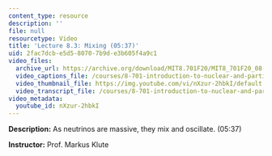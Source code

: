 ```yaml
---
content_type: resource
description: ''
file: null
resourcetype: Video
title: 'Lecture 8.3: Mixing (05:37)'
uid: 2fac7dcb-e5d5-8070-7b9d-e3b605f4a9c1
video_files:
  archive_url: https://archive.org/download/MIT8.701F20/MIT8_701F20_08-03_mixing_300k.mp4
  video_captions_file: /courses/8-701-introduction-to-nuclear-and-particle-physics-fall-2020/75585687e5375bc1ae38732ead58c1d7_nXzur-2hbkI.vtt
  video_thumbnail_file: https://img.youtube.com/vi/nXzur-2hbkI/default.jpg
  video_transcript_file: /courses/8-701-introduction-to-nuclear-and-particle-physics-fall-2020/b6e8a33bc8b31c1f773eece35d232f02_nXzur-2hbkI.pdf
video_metadata:
  youtube_id: nXzur-2hbkI
---
```


**Description:** As neutrinos are massive, they mix and oscillate. (05:37)

**Instructor:** Prof. Markus Klute